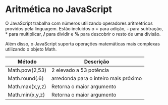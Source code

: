
# Aritmética no JavaScript
O JavaScript trabalha com números utilizando operadores aritmétricos providos pela linguagem. Estão incluidos o **+** para adição, **-** para subtração, * para multiplicar, **/** para dividir e **%** para descobrir o resto de uma divisão.

Além disso, o JavaScript suporta operações matemáticas mais complexas utilizando o objeto Math.

| Método | Descrição |
|---|---|
| Math.pow(2,53) | 2 elevado a 53 potência |
| Math.round(.6) | arredonda para o inteiro mais próximo |
| Math.max(x,y,z)| Retorna o maior argumento |
| Math.min(x,y,z)| Retorna o maior argumento |
